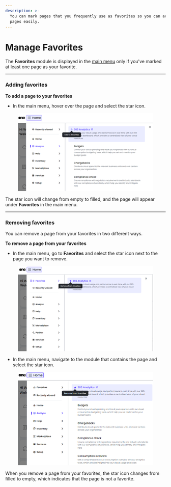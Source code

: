 ```yaml
---
description: >-
  You can mark pages that you frequently use as favorites so you can access such
  pages easily.
---
```


# Manage Favorites

The **Favorites** module is displayed in the [main menu](../using-the-client-portal/client-portal-interface/#main-menu) only if you've marked at least one page as your favorite.

***

### Adding favorites

**To add a page to your favorites**

* In the main menu, hover over the page and select the star icon.&#x20;

<figure><img src="../.gitbook/assets/image (21) (1) (1).png" alt=""><figcaption></figcaption></figure>

The star icon will change from empty to filled, and the page will appear under **Favorites** in the main menu.

***

### Removing favorites

You can remove a page from your favorites in two different ways.

**To remove a page from your favorites**

* In the main menu, go to **Favorites** and select the star icon next to the page you want to remove.

<figure><img src="../.gitbook/assets/image (19) (1) (1).png" alt=""><figcaption></figcaption></figure>

* In the main menu, navigate to the module that contains the page and select the star icon.&#x20;

<figure><img src="../.gitbook/assets/image (20) (1) (1).png" alt=""><figcaption></figcaption></figure>

When you remove a page from your favorites, the star icon changes from filled to empty, which indicates that the page is not a favorite.&#x20;
